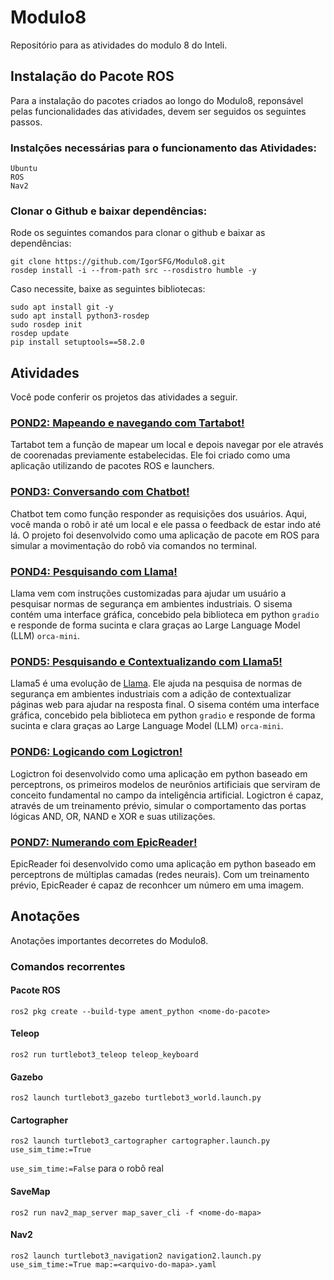 # Modulo8
Repositório para as atividades do modulo 8 do Inteli.

## Instalação do Pacote ROS
Para a instalação do pacotes criados ao longo do Modulo8, reponsável pelas funcionalidades das atividades, devem ser seguidos os seguintes passos.

### Instalções necessárias para o funcionamento das Atividades:
```
Ubuntu
ROS
Nav2
```

### Clonar o Github e baixar dependências:
Rode os seguintes comandos para clonar o github e baixar as dependências:
```
git clone https://github.com/IgorSFG/Modulo8.git
rosdep install -i --from-path src --rosdistro humble -y
```

Caso necessite, baixe as seguintes bibliotecas:
```
sudo apt install git -y
sudo apt install python3-rosdep
sudo rosdep init
rosdep update
pip install setuptools==58.2.0
```

## Atividades
Você pode conferir os projetos das atividades a seguir.

### [POND2: Mapeando e navegando com Tartabot!](https://github.com/IgorSFG/Modulo8/tree/main/src/pond2)
Tartabot tem a função de mapear um local e depois navegar por ele através de coorenadas previamente estabelecidas. Ele foi criado como uma aplicação utilizando de pacotes ROS e launchers.

### [POND3: Conversando com Chatbot!](https://github.com/IgorSFG/Modulo8/tree/main/src/pond3)
Chatbot tem como função responder as requisições dos usuários. Aqui, você manda o robô ir até um local e ele passa o feedback de estar indo até lá. O projeto foi desenvolvido como uma aplicação de pacote em ROS para simular a movimentação do robô via comandos no terminal.

### [POND4: Pesquisando com Llama!](https://github.com/IgorSFG/Modulo8/tree/main/src/pond4)
Llama vem com instruções customizadas para ajudar um usuário a pesquisar normas de segurança em ambientes industriais. O sisema contém uma interface gráfica, concebido pela biblioteca em python `gradio` e responde de forma sucinta e clara graças ao Large Language Model (LLM) `orca-mini`.

### [POND5: Pesquisando e Contextualizando com Llama5!](https://github.com/IgorSFG/Modulo8/tree/main/src/pond5)
Llama5 é uma evolução de [Llama](https://github.com/IgorSFG/Modulo8/tree/main/src/pond4). Ele ajuda na pesquisa de normas de segurança em ambientes industriais com a adição de contextualizar páginas web para ajudar na resposta final. O sisema contém uma interface gráfica, concebido pela biblioteca em python `gradio` e responde de forma sucinta e clara graças ao Large Language Model (LLM) `orca-mini`.

### [POND6: Logicando com Logictron!](https://github.com/IgorSFG/Modulo8/tree/main/src/pond6)
Logictron foi desenvolvido como uma aplicação em python baseado em perceptrons, os primeiros modelos de neurônios artificiais que serviram de conceito fundamental no campo da inteligência artificial. Logictron é capaz, através de um treinamento prévio, simular o comportamento das portas lógicas AND, OR, NAND e XOR e suas utilizações.

### [POND7: Numerando com EpicReader!](https://github.com/IgorSFG/Modulo8/tree/main/src/pond7)
EpicReader foi desenvolvido como uma aplicação em python baseado em perceptrons de múltiplas camadas (redes neurais). Com um treinamento prévio, EpicReader é capaz de reconhcer um número em uma imagem.

## Anotações
Anotações importantes decorretes do Modulo8.

### Comandos recorrentes

#### Pacote ROS
```
ros2 pkg create --build-type ament_python <nome-do-pacote>
```

#### Teleop
```
ros2 run turtlebot3_teleop teleop_keyboard
```

#### Gazebo
```
ros2 launch turtlebot3_gazebo turtlebot3_world.launch.py
```

#### Cartographer
```
ros2 launch turtlebot3_cartographer cartographer.launch.py use_sim_time:=True 
```
`use_sim_time:=False` para o robô real

#### SaveMap
```
ros2 run nav2_map_server map_saver_cli -f <nome-do-mapa>
```

#### Nav2
```
ros2 launch turtlebot3_navigation2 navigation2.launch.py use_sim_time:=True map:=<arquivo-do-mapa>.yaml
```
